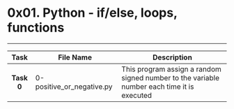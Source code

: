 # 0x01. Python - if/else, loops, functions
---

| Task | File Name | Description
| :---------: | --- | ---|
| **Task 0** | 0-positive_or_negative.py | This program assign a random signed number to the variable number each time it is executed |
